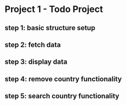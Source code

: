 # Project 1 - Todo Project 

## step 1: basic structure setup 
## step 2: fetch data 
## step 3: display data 
## step 4: remove country functionality 
## step 5: search country functionality 